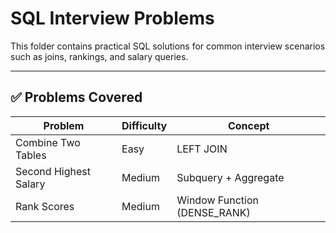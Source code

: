 # SQL Interview Problems

This folder contains practical SQL solutions for common interview scenarios such as joins, rankings, and salary queries.

---

## ✅ Problems Covered

| Problem | Difficulty | Concept |
|--------|------------|---------|
| Combine Two Tables | Easy | LEFT JOIN |
| Second Highest Salary | Medium | Subquery + Aggregate |
| Rank Scores | Medium | Window Function (DENSE_RANK) |

